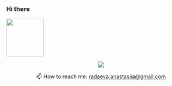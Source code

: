 <!--
**AnastasiiaRadaeva/AnastasiiaRadaeva** is a ✨ _special_ ✨ repository because its `README.md` (this file) appears on your GitHub profile.

Here are some ideas to get you started:

- 🔭 I’m currently working on ...
- 🌱 I’m currently learning ...
- 👯 I’m looking to collaborate on ...
- 🤔 I’m looking for help with ...
- 💬 Ask me about ...
- 📫 How to reach me: ...
- 😄 Pronouns: ...
- ⚡ Fun fact: ...
-->

### Hi there <!--👋 -->

<div id="header" align="left">
  <img src="https://media.giphy.com/media/v1.Y2lkPTc5MGI3NjExNWIzZTBmZTVjYzQ0Y2E3NmFjNjQ2NTM4ZTdmOWU2ZjA1MmNhNGJjMyZjdD1z/lrVuooYgsbMmCt7IPG/giphy.gif" width="100"/>
</div>

<p align='center'>
   <a href="https://www.linkedin.com/in/anastasiia-radaeva-4b78b4236/">
       <img src="https://img.shields.io/badge/LinkedIn-0077B5?style=for-the-badge&logo=linkedin&logoColor=white"/>
   </a>
  
<!--  ![](http://github-profile-summary-cards.vercel.app/api/cards/profile-details?username=AnastasiiaRadaeva&theme=default) -->
<p align='center'>
   📫 How to reach me: <a href='mailto:radaeva.anastasiia@gmail.com'>radaeva.anastasiia@gmail.com</a>
</p>

<!-- [![GitHub Streak](http://github-readme-streak-stats.herokuapp.com?user=AnastasiiaRadaeva&theme=dark&background=000000)](https://git.io/streak-stats) -->
<!-- [![GitHub Streak](http://github-readme-streak-stats.herokuapp.com?user=AnastasiiaRadaeva&theme=tokyonight&exclude_days=Mon%2CTue%2CWed%2CThu%2CFri)](https://git.io/streak-stats) -->
